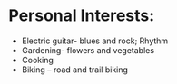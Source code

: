 # Personal Interests:
- Electric guitar- blues and rock; Rhythm
- Gardening- flowers and vegetables
- Cooking
- Biking – road and trail biking
    